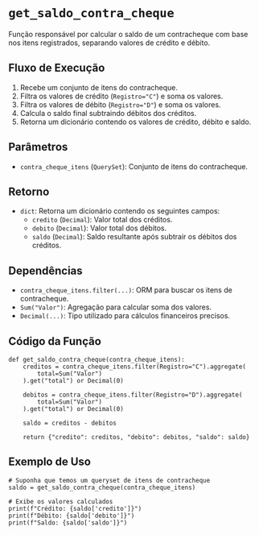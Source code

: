 
# `get_saldo_contra_cheque`

Função responsável por calcular o saldo de um contracheque com base nos itens registrados, separando valores de crédito e débito.

## Fluxo de Execução

1. Recebe um conjunto de itens do contracheque.
2. Filtra os valores de crédito (`Registro="C"`) e soma os valores.
3. Filtra os valores de débito (`Registro="D"`) e soma os valores.
4. Calcula o saldo final subtraindo débitos dos créditos.
5. Retorna um dicionário contendo os valores de crédito, débito e saldo.

## Parâmetros

- `contra_cheque_itens` (`QuerySet`): Conjunto de itens do contracheque.

## Retorno

- `dict`: Retorna um dicionário contendo os seguintes campos:
  - `credito` (`Decimal`): Valor total dos créditos.
  - `debito` (`Decimal`): Valor total dos débitos.
  - `saldo` (`Decimal`): Saldo resultante após subtrair os débitos dos créditos.

## Dependências

- `contra_cheque_itens.filter(...)`: ORM para buscar os itens de contracheque.
- `Sum("Valor")`: Agregação para calcular soma dos valores.
- `Decimal(...)`: Tipo utilizado para cálculos financeiros precisos.

## Código da Função

```{py3 linenums="1"}
def get_saldo_contra_cheque(contra_cheque_itens):
    creditos = contra_cheque_itens.filter(Registro="C").aggregate(
        total=Sum("Valor")
    ).get("total") or Decimal(0)

    debitos = contra_cheque_itens.filter(Registro="D").aggregate(
        total=Sum("Valor")
    ).get("total") or Decimal(0)

    saldo = creditos - debitos

    return {"credito": creditos, "debito": debitos, "saldo": saldo}
```

## Exemplo de Uso

```{py3 linenums="1"}
# Suponha que temos um queryset de itens de contracheque
saldo = get_saldo_contra_cheque(contra_cheque_itens)

# Exibe os valores calculados
print(f"Crédito: {saldo['credito']}")
print(f"Débito: {saldo['debito']}")
print(f"Saldo: {saldo['saldo']}")
```
